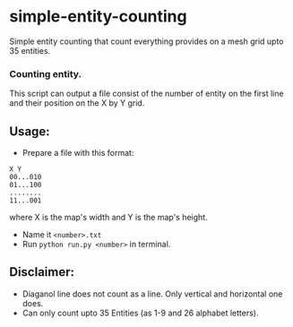 # simple-entity-counting
Simple entity counting that count everything provides on a mesh grid upto 35 entities.

### Counting entity.
This script can output a file consist of the number of entity on the first line and their position on the X by Y grid.
## Usage:
+ Prepare a file with this format:
```
X Y
00...010
01...100
........
11...001
```
where X is the map's width and Y is the map's height.
+ Name it `<number>.txt`
+ Run `python run.py <number>` in terminal.

## Disclaimer:
- Diaganol line does not count as a line. Only vertical and horizontal one does.
- Can only count upto 35 Entities (as 1-9 and 26 alphabet letters).

